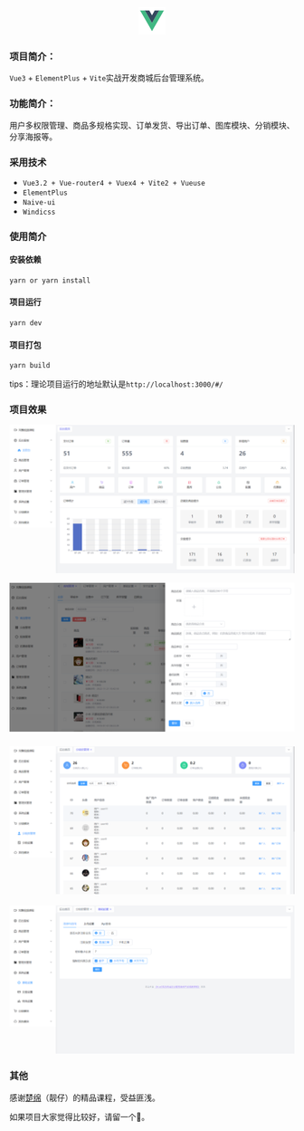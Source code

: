 <p align="center" dir="auto"><a href="https://vuejs.org" rel="nofollow"><img  src="./public/Vue.png" alt="Vue logo" data-canonical-src="https://vuejs.org/images/logo.png" style="max-width: 100%;"></a></p>



### 项目简介：

`Vue3` + `ElementPlus` + `Vite`实战开发商城后台管理系统。

### 功能简介：

用户多权限管理、商品多规格实现、订单发货、导出订单、图库模块、分销模块、分享海报等。

### 采用技术

- `Vue3.2 + Vue-router4 + Vuex4 + Vite2 + Vueuse`
- `ElementPlus`
- `Naive-ui`
- `Windicss`

### 使用简介

#### 安装依赖

```bash
yarn or yarn install 
```

#### 项目运行

```bash
yarn dev
```

#### 项目打包

```bash
yarn build
```

tips：理论项目运行的地址默认是`http://localhost:3000/#/`



### 项目效果

![](./ProjectShow/1.png)

![](./ProjectShow/2.png)



### ![](./ProjectShow/3.png)

![](./ProjectShow/4.png)

### 其他

感谢<a href="https://study.163.com/user/1135343179.htm" target="_blank">楚绵</a>（靓仔）的精品课程，受益匪浅。

如果项目大家觉得比较好，请留一个🌟。
